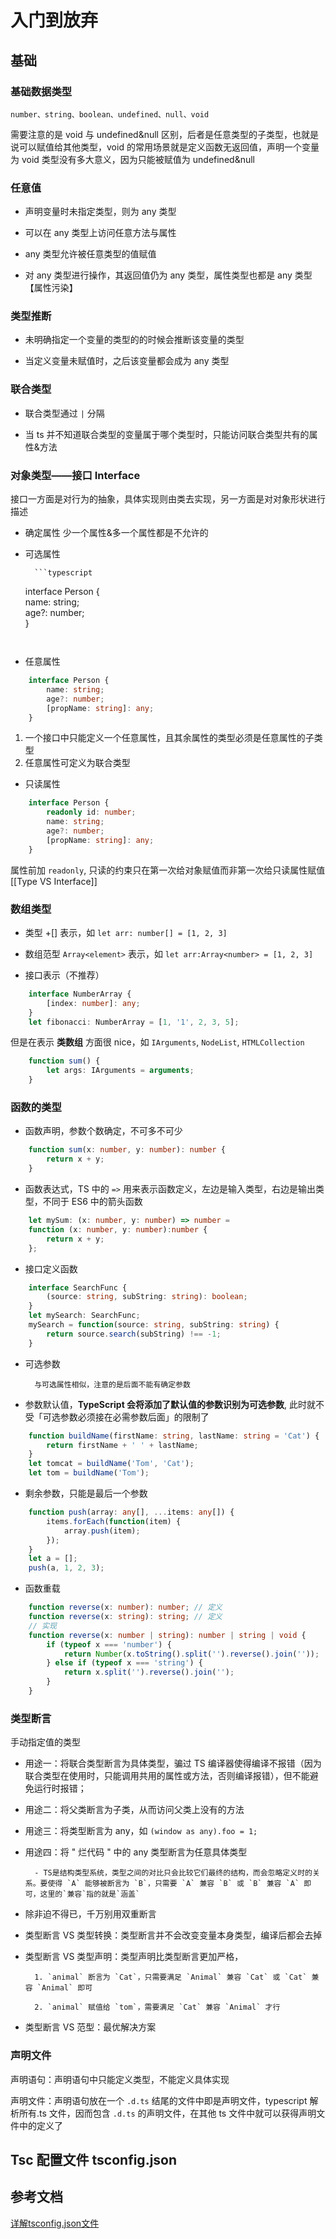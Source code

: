 # 入门到放弃

## 基础

### 基础数据类型

`number、string、boolean、undefined、null、void`

需要注意的是 void 与 undefined&null 区别，后者是任意类型的子类型，也就是说可以赋值给其他类型，void 的常用场景就是定义函数无返回值，声明一个变量为 void 类型没有多大意义，因为只能被赋值为 undefined&null

### 任意值

- 声明变量时未指定类型，则为 any 类型
		
- 可以在 any 类型上访问任意方法与属性
		
- any 类型允许被任意类型的值赋值
		
- 对 any 类型进行操作，其返回值仍为 any 类型，属性类型也都是 any 类型【属性污染】
		

### 类型推断

- 未明确指定一个变量的类型的的时候会推断该变量的类型
		
- 当定义变量未赋值时，之后该变量都会成为 any 类型
		

### 联合类型

- 联合类型通过 `|` 分隔
		
- 当 ts 并不知道联合类型的变量属于哪个类型时，只能访问联合类型共有的属性&方法
		

### 对象类型——接口 Interface

接口一方面是对行为的抽象，具体实现则由类去实现，另一方面是对对象形状进行描述

- 确定属性 少一个属性&多一个属性都是不允许的
		
- 可选属性
		
		```typescript

	interface Person {  
		name: string;  
		age?: number;  
	}

	
	```
		
- 任意属性
	
		

```typescript
	interface Person {
		name: string;
		age?: number;
		[propName: string]: any;  
    }
```

1. 一个接口中只能定义一个任意属性，且其余属性的类型必须是任意属性的子类型
2. 任意属性可定义为联合类型
				
- 只读属性
		

```typescript
    interface Person {
		readonly id: number;
		name: string;
		age?: number;
		[propName: string]: any;  
    }
```

			

属性前加 `readonly`, 只读的约束只在第一次给对象赋值而非第一次给只读属性赋值  
[[Type VS Interface]]

### 数组类型

- 类型 +[] 表示，如 `let arr: number[] = [1, 2, 3]`
		
- 数组范型 `Array<element>` 表示，如 `let arr:Array<number> = [1, 2, 3]`
		
- 接口表示（不推荐）
		

```typescript
    interface NumberArray {
		[index: number]: any;  
    }
    let fibonacci: NumberArray = [1, '1', 2, 3, 5];
```

		

但是在表示 **类数组** 方面很 nice，如 `IArguments`, `NodeList`, `HTMLCollection`

```typescript
    function sum() {
		let args: IArguments = arguments;  
    }

```

		

### 函数的类型

- 函数声明，参数个数确定，不可多不可少
		

```typescript
    function sum(x: number, y: number): number {
		return x + y;  
    }
```

		
- 函数表达式，TS 中的 `=>` 用来表示函数定义，左边是输入类型，右边是输出类型，不同于 ES6 中的箭头函数

```typescript
    let mySum: (x: number, y: number) => number = 
	function (x: number, y: number):number {
		return x + y;  
    };
```

		
- 接口定义函数
		

```typescript
    interface SearchFunc {
		(source: string, subString: string): boolean;  
    }  
    let mySearch: SearchFunc;  
    mySearch = function(source: string, subString: string) {
		return source.search(subString) !== -1;  
    }
```

		
- 可选参数
		

		与可选属性相似，注意的是后面不能有确定参数

		
- 参数默认值，**TypeScript 会将添加了默认值的参数识别为可选参数**, 此时就不受「可选参数必须接在必需参数后面」的限制了
		

```typescript
    function buildName(firstName: string, lastName: string = 'Cat') {
		return firstName + ' ' + lastName;  
    }  
    let tomcat = buildName('Tom', 'Cat');  
    let tom = buildName('Tom');
```

		
- 剩余参数，只能是最后一个参数
		

```typescript
    function push(array: any[], ...items: any[]) {
		items.forEach(function(item) {
			array.push(item);
		});  
    }
    let a = [];  
    push(a, 1, 2, 3);
```

		
- 函数重载
		

```typescript
    function reverse(x: number): number; // 定义  
    function reverse(x: string): string; // 定义  
    // 实现  
    function reverse(x: number | string): number | string | void {  
        if (typeof x === 'number') {  
            return Number(x.toString().split('').reverse().join(''));  
        } else if (typeof x === 'string') {  
            return x.split('').reverse().join('');  
        }  
    }
```

		

### 类型断言

手动指定值的类型

- 用途一：将联合类型断言为具体类型，骗过 TS 编译器使得编译不报错（因为联合类型在使用时，只能调用共用的属性或方法，否则编译报错），但不能避免运行时报错；
		
- 用途二：将父类断言为子类，从而访问父类上没有的方法
		
- 用途三：将类型断言为 any，如 `(window as any).foo = 1;`
		
- 用途四：将 " 烂代码 " 中的 any 类型断言为任意具体类型
		
		- TS是结构类型系统，类型之间的对比只会比较它们最终的结构，而会忽略定义时的关系。要使得 `A` 能够被断言为 `B`，只需要 `A` 兼容 `B` 或 `B` 兼容 `A` 即可，这里的`兼容`指的就是`涵盖`
				
- 除非迫不得已，千万别用双重断言
		
- 类型断言 VS 类型转换：类型断言并不会改变变量本身类型，编译后都会去掉
		
- 类型断言 VS 类型声明：类型声明比类型断言更加严格，
		
		1. `animal` 断言为 `Cat`，只需要满足 `Animal` 兼容 `Cat` 或 `Cat` 兼容 `Animal` 即可
				
		2. `animal` 赋值给 `tom`，需要满足 `Cat` 兼容 `Animal` 才行
				
- 类型断言 VS 范型：最优解决方案
		

### 声明文件

声明语句：声明语句中只能定义类型，不能定义具体实现

声明文件：声明语句放在一个 `.d.ts` 结尾的文件中即是声明文件，typescript 解析所有.ts 文件，因而包含 `.d.ts` 的声明文件，在其他 ts 文件中就可以获得声明文件中的定义了

## Tsc 配置文件 tsconfig.json

## 参考文档

[详解tsconfig.json文件](https://www.pengfeixc.com/blogs/javascript/tsconfig)
